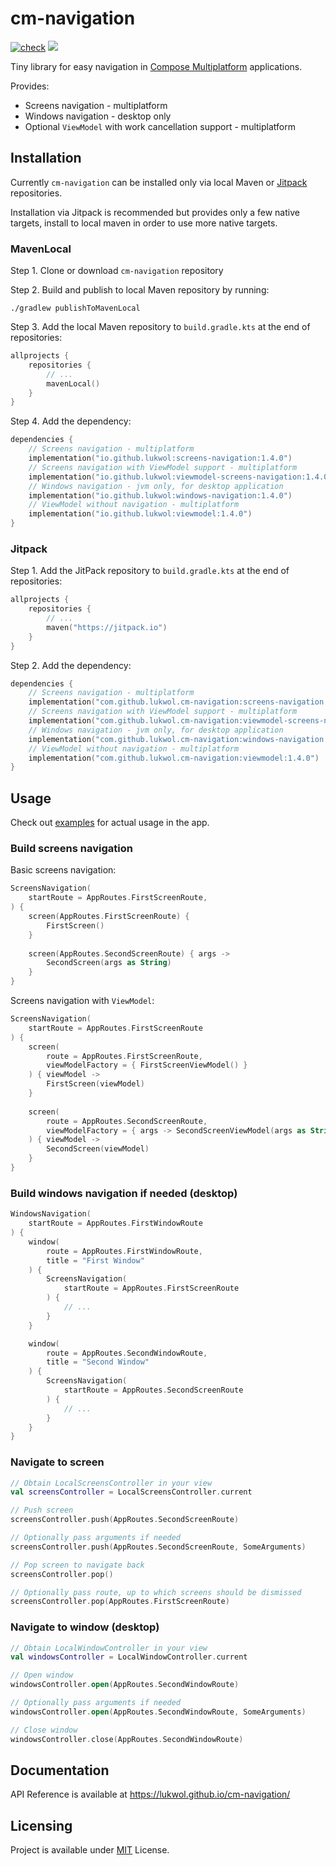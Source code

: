 # cm-navigation

[![check](https://github.com/lukwol/cm-navigation/actions/workflows/check.yml/badge.svg)](https://github.com/lukwol/cm-navigation/actions/workflows/check.yml)
[![](https://jitpack.io/v/lukwol/cm-navigation.svg)](https://jitpack.io/#lukwol/cm-navigation)

Tiny library for easy navigation in [Compose Multiplatform](https://github.com/JetBrains/compose-jb/)
applications.

Provides:
 * Screens navigation - multiplatform
 * Windows navigation - desktop only
 * Optional `ViewModel` with work cancellation support - multiplatform

## Installation

Currently `cm-navigation` can be installed only via local Maven or [Jitpack](https://jitpack.io/) repositories.

Installation via Jitpack is recommended but provides only a few native targets, install to local maven in order to use more native targets.

### MavenLocal

Step 1. Clone or download `cm-navigation` repository

Step 2. Build and publish to local Maven repository by running: 

```shell
./gradlew publishToMavenLocal
```

Step 3. Add the local Maven repository to `build.gradle.kts` at the end of repositories:

```kotlin
allprojects {
    repositories {
        // ...
        mavenLocal()
    }
}
```

Step 4. Add the dependency:

```kotlin
dependencies {
    // Screens navigation - multiplatform
    implementation("io.github.lukwol:screens-navigation:1.4.0")
    // Screens navigation with ViewModel support - multiplatform
    implementation("io.github.lukwol:viewmodel-screens-navigation:1.4.0")
    // Windows navigation - jvm only, for desktop application
    implementation("io.github.lukwol:windows-navigation:1.4.0")
    // ViewModel without navigation - multiplatform
    implementation("io.github.lukwol:viewmodel:1.4.0")
}
```

### Jitpack

Step 1. Add the JitPack repository to `build.gradle.kts` at the end of repositories:

```kotlin
allprojects {
    repositories {
        // ...
        maven("https://jitpack.io")
    }
}
```

Step 2. Add the dependency:

```kotlin
dependencies {
    // Screens navigation - multiplatform
    implementation("com.github.lukwol.cm-navigation:screens-navigation:1.4.0")
    // Screens navigation with ViewModel support - multiplatform
    implementation("com.github.lukwol.cm-navigation:viewmodel-screens-navigation:1.4.0")
    // Windows navigation - jvm only, for desktop application
    implementation("com.github.lukwol.cm-navigation:windows-navigation:1.4.0")
    // ViewModel without navigation - multiplatform
    implementation("com.github.lukwol.cm-navigation:viewmodel:1.4.0")
}
```

## Usage

Check out [examples](https://github.com/lukwol/cm-navigation/tree/main/examples/) for actual usage in the app.

### Build screens navigation

Basic screens navigation:

```kotlin
ScreensNavigation(
    startRoute = AppRoutes.FirstScreenRoute,
) {
    screen(AppRoutes.FirstScreenRoute) {
        FirstScreen()
    }
    
    screen(AppRoutes.SecondScreenRoute) { args ->
        SecondScreen(args as String)
    }
}
```

Screens navigation with `ViewModel`:

```kotlin
ScreensNavigation(
    startRoute = AppRoutes.FirstScreenRoute
) {
    screen(
        route = AppRoutes.FirstScreenRoute,
        viewModelFactory = { FirstScreenViewModel() }
    ) { viewModel ->
        FirstScreen(viewModel)
    }
    
    screen(
        route = AppRoutes.SecondScreenRoute,
        viewModelFactory = { args -> SecondScreenViewModel(args as String) }
    ) { viewModel ->
        SecondScreen(viewModel)
    }
}
```

### Build windows navigation if needed (desktop)

```kotlin
WindowsNavigation(
    startRoute = AppRoutes.FirstWindowRoute
) {
    window(
        route = AppRoutes.FirstWindowRoute,
        title = "First Window"
    ) {
        ScreensNavigation(
            startRoute = AppRoutes.FirstScreenRoute
        ) {
            // ...
        }
    }

    window(
        route = AppRoutes.SecondWindowRoute,
        title = "Second Window"
    ) {
        ScreensNavigation(
            startRoute = AppRoutes.SecondScreenRoute
        ) {
            // ...
        }
    }
}
```

### Navigate to screen

```kotlin
// Obtain LocalScreensController in your view
val screensController = LocalScreensController.current

// Push screen
screensController.push(AppRoutes.SecondScreenRoute)

// Optionally pass arguments if needed
screensController.push(AppRoutes.SecondScreenRoute, SomeArguments)

// Pop screen to navigate back
screensController.pop()

// Optionally pass route, up to which screens should be dismissed
screensController.pop(AppRoutes.FirstScreenRoute)
```

### Navigate to window (desktop)

```kotlin
// Obtain LocalWindowController in your view
val windowsController = LocalWindowController.current

// Open window
windowsController.open(AppRoutes.SecondWindowRoute)

// Optionally pass arguments if needed
windowsController.open(AppRoutes.SecondWindowRoute, SomeArguments)

// Close window
windowsController.close(AppRoutes.SecondWindowRoute)
```

## Documentation

API Reference is available at https://lukwol.github.io/cm-navigation/ 

## Licensing

Project is available under [MIT](https://github.com/lukwol/cm-navigation/blob/main/LICENSE) License.
